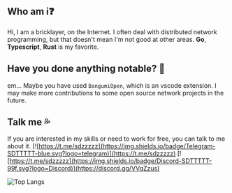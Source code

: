 
## Who am i❓

Hi, I am a bricklayer, on the Internet. I often deal with distributed network programming, but that doesn't mean I'm not good at other areas.
**Go**, **Typescript**, **Rust** is my favorite.

## Have you done anything notable? 💖

em... Maybe you have used `BangumiOpen`, which is an vscode extension.
I may make more contributions to some open source network projects in the future. 

## Talk me 💦

If you are interested in my skills or need to work for free, you can talk to me about it.
[![https://t.me/sdzzzzz](https://img.shields.io/badge/Telegram-SDTTTTT-blue.svg?logo=telegram)](https://t.me/sdzzzzz) 
[![https://t.me/sdzzzzz](https://img.shields.io/badge/Discord-SDTTTTT-99f.svg?logo=Discord)](https://discord.gg/VVqZzus)

![Top Langs](https://github-readme-stats.vercel.app/api/top-langs/?username=sdttttt&layout=compact)
